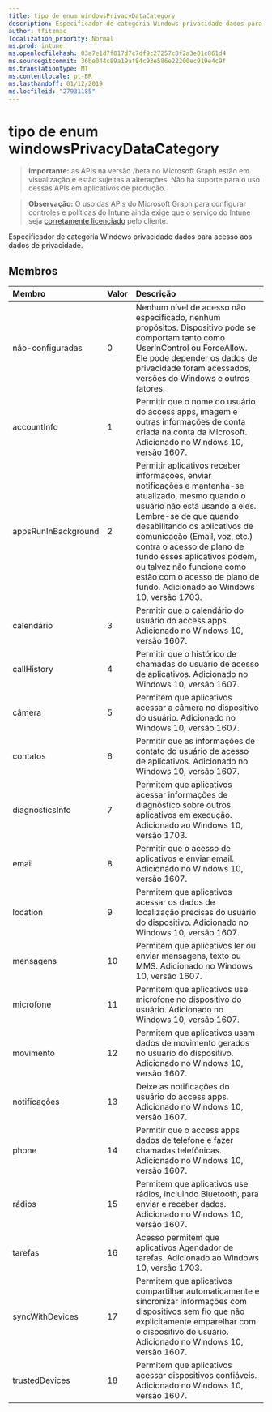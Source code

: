 ```yaml
---
title: tipo de enum windowsPrivacyDataCategory
description: Especificador de categoria Windows privacidade dados para acesso aos dados de privacidade.
author: tfitzmac
localization_priority: Normal
ms.prod: intune
ms.openlocfilehash: 03a7e1d7f017d7c7df9c27257c8f2a3e01c861d4
ms.sourcegitcommit: 36be044c89a19af84c93e586e22200ec919e4c9f
ms.translationtype: MT
ms.contentlocale: pt-BR
ms.lasthandoff: 01/12/2019
ms.locfileid: "27931185"
---
```

# <a name="windowsprivacydatacategory-enum-type"></a>tipo de enum windowsPrivacyDataCategory

> **Importante:** as APIs na versão /beta no Microsoft Graph estão em visualização e estão sujeitas a alterações. Não há suporte para o uso dessas APIs em aplicativos de produção.

> **Observação:** O uso das APIs do Microsoft Graph para configurar controles e políticas do Intune ainda exige que o serviço do Intune seja [corretamente licenciado](https://go.microsoft.com/fwlink/?linkid=839381) pelo cliente.

Especificador de categoria Windows privacidade dados para acesso aos dados de privacidade.
## <a name="members"></a>Membros
|Membro|Valor|Descrição|
|:---|:---|:---|
|não-configuradas|0|Nenhum nível de acesso não especificado, nenhum propósitos. Dispositivo pode se comportam tanto como UserInControl ou ForceAllow. Ele pode depender os dados de privacidade foram acessados, versões do Windows e outros fatores.|
|accountInfo|1|Permitir que o nome do usuário do access apps, imagem e outras informações de conta criada na conta da Microsoft. Adicionado no Windows 10, versão 1607.|
|appsRunInBackground|2|Permitir aplicativos receber informações, enviar notificações e mantenha-se atualizado, mesmo quando o usuário não está usando a eles. Lembre-se de que quando desabilitando os aplicativos de comunicação (Email, voz, etc.) contra o acesso de plano de fundo esses aplicativos podem, ou talvez não funcione como estão com o acesso de plano de fundo. Adicionado ao Windows 10, versão 1703.|
|calendário|3|Permitir que o calendário do usuário do access apps. Adicionado no Windows 10, versão 1607.|
|callHistory|4|Permitir que o histórico de chamadas do usuário de acesso de aplicativos. Adicionado no Windows 10, versão 1607.|
|câmera|5|Permitem que aplicativos acessar a câmera no dispositivo do usuário. Adicionado no Windows 10, versão 1607.|
|contatos|6|Permitir que as informações de contato do usuário de acesso de aplicativos. Adicionado no Windows 10, versão 1607.|
|diagnosticsInfo|7|Permitem que aplicativos acessar informações de diagnóstico sobre outros aplicativos em execução. Adicionado ao Windows 10, versão 1703.|
|email|8|Permitir que o acesso de aplicativos e enviar email. Adicionado no Windows 10, versão 1607.|
|location|9|Permitem que aplicativos acessar os dados de localização precisas do usuário do dispositivo. Adicionado no Windows 10, versão 1607.|
|mensagens|10|Permitem que aplicativos ler ou enviar mensagens, texto ou MMS. Adicionado no Windows 10, versão 1607.|
|microfone|11|Permitem que aplicativos use microfone no dispositivo do usuário. Adicionado no Windows 10, versão 1607.|
|movimento|12|Permitem que aplicativos usam dados de movimento gerados no usuário do dispositivo. Adicionado no Windows 10, versão 1607.|
|notificações|13|Deixe as notificações do usuário do access apps. Adicionado no Windows 10, versão 1607.|
|phone|14|Permitir que o access apps dados de telefone e fazer chamadas telefônicas. Adicionado no Windows 10, versão 1607.|
|rádios|15|Permitem que aplicativos use rádios, incluindo Bluetooth, para enviar e receber dados. Adicionado no Windows 10, versão 1607.|
|tarefas|16|Acesso permitem que aplicativos Agendador de tarefas. Adicionado ao Windows 10, versão 1703.|
|syncWithDevices|17|Permitem que aplicativos compartilhar automaticamente e sincronizar informações com dispositivos sem fio que não explicitamente emparelhar com o dispositivo do usuário. Adicionado no Windows 10, versão 1607.|
|trustedDevices|18|Permitem que aplicativos acessar dispositivos confiáveis. Adicionado no Windows 10, versão 1607.|





